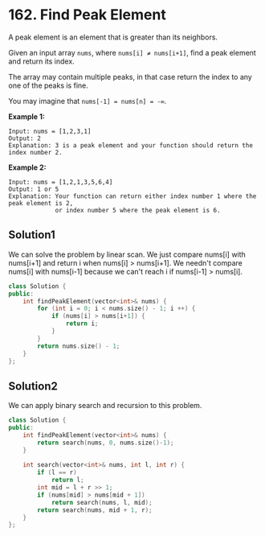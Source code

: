# 162. Find Peak Element

A peak element is an element that is greater than its neighbors.

Given an input array `nums`, where `nums[i] ≠ nums[i+1]`, find a peak element and return its index.

The array may contain multiple peaks, in that case return the index to any one of the peaks is fine.

You may imagine that `nums[-1] = nums[n] = -∞`.

**Example 1:**

```
Input: nums = [1,2,3,1]
Output: 2
Explanation: 3 is a peak element and your function should return the index number 2.
```

**Example 2:**

```
Input: nums = [1,2,1,3,5,6,4]
Output: 1 or 5 
Explanation: Your function can return either index number 1 where the peak element is 2, 
             or index number 5 where the peak element is 6.
```

## Solution1

We can solve the problem by linear scan. We just compare nums[i] with nums[i+1] and return i when nums[i] > nums[i+1]. We needn't compare nums[i] with nums[i-1] because we can't reach i if nums[i-1] > nums[i].

```C++
class Solution {
public:
    int findPeakElement(vector<int>& nums) {
        for (int i = 0; i < nums.size() - 1; i ++) {
            if (nums[i] > nums[i+1]) {
                return i; 
            }
        }
        return nums.size() - 1;
    }
};
```

## Solution2

We can apply binary search and recursion to this problem.

```c++
class Solution {
public:
    int findPeakElement(vector<int>& nums) {
        return search(nums, 0, nums.size()-1);
    }
    
    int search(vector<int>& nums, int l, int r) {
        if (l == r) 
            return l;
        int mid = l + r >> 1;
        if (nums[mid] > nums[mid + 1])
            return search(nums, l, mid);
        return search(nums, mid + 1, r);
    }
};
```

